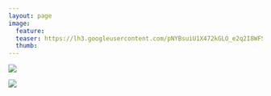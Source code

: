 ```yaml
---
layout: page
image:
  feature:
  teaser: https://lh3.googleusercontent.com/pNYBsuiU1X472kGLO_e2q2I8WFSPfnZktqILg1AmR8Y=w245
  thumb:
---
```


[![](https://lh3.googleusercontent.com/cBV_bily61DUDq2qo29d8IYtauJnVwELgegtVpUsyf0=w800)](https://lh3.googleusercontent.com/cBV_bily61DUDq2qo29d8IYtauJnVwELgegtVpUsyf0=s0)

[![](https://lh3.googleusercontent.com/eHZiotHIbUT8lOdiZObASQjcDvGUrmsLJIogujK-27w=w800)](https://lh3.googleusercontent.com/eHZiotHIbUT8lOdiZObASQjcDvGUrmsLJIogujK-27w=s0)
